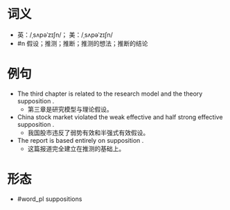 # 词义
- 英：/ˌsʌpəˈzɪʃn/； 美：/ˌsʌpəˈzɪʃn/
- #n 假设；推测；推断；推测的想法；推断的结论
# 例句
- The third chapter is related to the research model and the theory supposition .
	- 第三章是研究模型与理论假设。
- China stock market violated the weak effective and half strong effective supposition .
	- 我国股市违反了弱势有效和半强式有效假设。
- The report is based entirely on supposition .
	- 这篇报道完全建立在推测的基础上。
# 形态
- #word_pl suppositions
